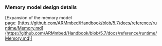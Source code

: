 ### Memory model design details

[Expansion of the memory model page: [https://github.com/ARMmbed/Handbook/blob/5.7/docs/reference/runtime/Memory.md](https://github.com/ARMmbed/Handbook/blob/5.7/docs/reference/runtime/Memory.md)]
